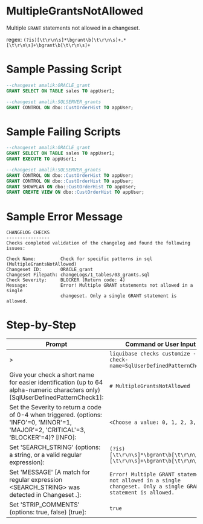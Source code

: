 # MultipleGrantsNotAllowed

Multiple `GRANT` statements not allowed in a changeset.

regex: `(?is)[\t\r\n\s]*\bgrant\b[\t\r\n\s]+.*[\t\r\n\s]+\bgrant\b[\t\r\n\s]+`

# Sample Passing Script
``` sql
--changeset amalik:ORACLE_grant
GRANT SELECT ON TABLE sales TO appUser1;

--changeset amalik:SQLSERVER_grants
GRANT CONTROL ON dbo::CustOrderHist TO appUser;
```
# Sample Failing Scripts
``` sql
--changeset amalik:ORACLE_grant
GRANT SELECT ON TABLE sales TO appUser1;
GRANT EXECUTE TO appUser1;

--changeset amalik:SQLSERVER_grants
GRANT CONTROL ON dbo::CustOrderHist TO appUser;
GRANT CONTROL ON dbo::CustOrderHist TO appUser;
GRANT SHOWPLAN ON dbo::CustOrderHist TO appUser;
GRANT CREATE VIEW ON dbo::CustOrderHist TO appUser;
```

# Sample Error Message
```
CHANGELOG CHECKS
----------------
Checks completed validation of the changelog and found the following issues:

Check Name:         Check for specific patterns in sql (MultipleGrantsNotAllowed)
Changeset ID:       ORACLE_grant
Changeset Filepath: changeLogs/1_tables/03_grants.sql
Check Severity:     BLOCKER (Return code: 4)
Message:            Error! Multiple GRANT statements not allowed in a single
                    changeset. Only a single GRANT statement is allowed.
```

# Step-by-Step
| Prompt | Command or User Input |
| ------ | ----------------------|
| > | `liquibase checks customize --check-name=SqlUserDefinedPatternCheck` |
| Give your check a short name for easier identification (up to 64 alpha-numeric characters only) [SqlUserDefinedPatternCheck1]: | `# MultipleGrantsNotAllowed` |
| Set the Severity to return a code of 0-4 when triggered. (options: 'INFO'=0, 'MINOR'=1, 'MAJOR'=2, 'CRITICAL'=3, 'BLOCKER'=4)? [INFO]: | `<Choose a value: 0, 1, 2, 3, 4>` |
| Set 'SEARCH_STRING' (options: a string, or a valid regular expression): | `(?is)[\t\r\n\s]*\bgrant\b[\t\r\n\s]+.*[\t\r\n\s]+\bgrant\b[\t\r\n\s]+` |
| Set 'MESSAGE' [A match for regular expression <SEARCH_STRING> was detected in Changeset <CHANGESET>.]: | `Error! Multiple GRANT statements not allowed in a single changeset. Only a single GRANT statement is allowed.` |
| Set 'STRIP_COMMENTS' (options: true, false) [true]: | `true` |

